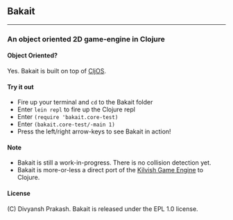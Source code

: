 ## Bakait
------------------------
### An object oriented 2D game-engine in Clojure

#### Object Oriented?
Yes. Bakait is built on top of [CljOS](http://github.com/divs1210/cljos).

#### Try it out
* Fire up your terminal and `cd` to the Bakait folder
* Enter `lein repl` to fire up the Clojure repl
* Enter `(require 'bakait.core-test)`
* Enter `(bakait.core-test/-main 1)`
* Press the left/right arrow-keys to see Bakait in action!

#### Note
* Bakait is still a work-in-progress. There is no collision detection yet.
* Bakait is more-or-less a direct port of the [Kilvish Game Engine](http://github.com/divs1210/kilvish) to Clojure.

#### License
(C) Divyansh Prakash. Bakait is released under the EPL 1.0 license.
